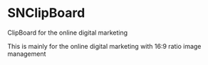 # SNClipBoard
ClipBoard for the online digital marketing

This is mainly for the online digital marketing with 16:9 ratio image management
